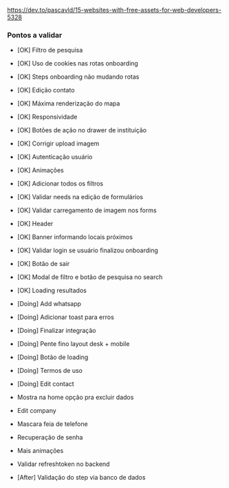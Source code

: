 https://dev.to/pascavld/15-websites-with-free-assets-for-web-developers-5328

### Pontos a validar

- [OK] Filtro de pesquisa
- [OK] Uso de cookies nas rotas onboarding
- [OK] Steps onboarding não mudando rotas
- [OK] Edição contato
- [OK] Máxima renderização do mapa
- [OK] Responsividade
- [OK] Botões de ação no drawer de instituição
- [OK] Corrigir upload imagem
- [OK] Autenticação usuário
- [OK] Animações
- [OK] Adicionar todos os filtros
- [OK] Validar needs na edição de formulários
- [OK] Validar carregamento de imagem nos forms
- [OK] Header
- [OK] Banner informando locais próximos
- [OK] Validar login se usuário finalizou onboarding
- [OK] Botão de sair
- [OK] Modal de filtro e botão de pesquisa no search
- [OK] Loading resultados

- [Doing] Add whatsapp
- [Doing] Adicionar toast para erros
- [Doing] Finalizar integração
- [Doing] Pente fino layout desk + mobile
- [Doing] Botão de loading
- [Doing] Termos de uso
- [Doing] Edit contact

- Mostra na home opção pra excluir dados
- Edit company
- Mascara feia de telefone
- Recuperação de senha
- Mais animações
- Validar refreshtoken no backend

- [After] Validação do step via banco de dados
